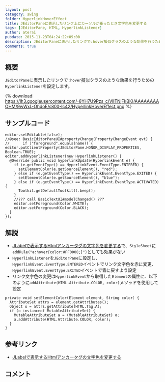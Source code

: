 ```yaml
---
layout: post
category: swing
folder: HyperlinkHoverEffect
title: JEditorPaneに表示したリンク上にカーソルが乗ったとき文字色を変更する
tags: [JEditorPane, HTML, HyperlinkListener]
author: aterai
pubdate: 2015-11-23T04:24:22+09:00
description: JEditorPaneに表示したリンクで:hover擬似クラスのような効果を行うためのHyperlinkListenerを設定します。
comments: true
---
```

## 概要
`JEditorPane`に表示したリンクで`:hover`擬似クラスのような効果を行うための`HyperlinkListener`を設定します。

{% download https://lh3.googleusercontent.com/-8YH7U9Pzs_c/VlITNjFkBKI/AAAAAAAAOHM/9wWxL-OhdoE/s800-Ic42/HyperlinkHoverEffect.png %}

## サンプルコード
<pre class="prettyprint"><code>editor.setEditable(false);
//@see: BasicEditorPaneUI#propertyChange(PropertyChangeEvent evt) {
//      if ("foreground".equals(name)) {
editor.putClientProperty(JEditorPane.HONOR_DISPLAY_PROPERTIES, Boolean.TRUE);
editor.addHyperlinkListener(new HyperlinkListener() {
  @Override public void hyperlinkUpdate(HyperlinkEvent e) {
    if (e.getEventType() == HyperlinkEvent.EventType.ENTERED) {
      setElementColor(e.getSourceElement(), "red");
    } else if (e.getEventType() == HyperlinkEvent.EventType.EXITED) {
      setElementColor(e.getSourceElement(), "blue");
    } else if (e.getEventType() == HyperlinkEvent.EventType.ACTIVATED) {
      Toolkit.getDefaultToolkit().beep();
    }
    //??? call BasicTextUI#modelChanged() ???
    editor.setForeground(Color.WHITE);
    editor.setForeground(Color.BLACK);
  }
});
</code></pre>

## 解説
- [JLabelで表示するHtmlアンカータグの文字色を変更する](http://ateraimemo.com/Swing/AnchorTextColor.html)で、`StyleSheet`に`addRule("a:hover{color:#FF0000;}")`としても効果がない
- `HyperlinkListener`を`JEditorPane`に設定し、`HyperlinkEvent.EventType.ENTERED`イベントでリンク文字色を赤に変更、`HyperlinkEvent.EventType.EXITED`イベントで青に戻すよう設定
- リンク文字色の変更は`HyperlinkEvent`から取得した`Element`の属性に、以下のように`addAttribute(HTML.Attribute.COLOR, color)`メソッドを使用して設定

<!-- dummy comment line for breaking list -->

<pre class="prettyprint"><code>private void setElementColor(Element element, String color) {
  AttributeSet attrs = element.getAttributes();
  Object o = attrs.getAttribute(HTML.Tag.A);
  if (o instanceof MutableAttributeSet) {
    MutableAttributeSet a = (MutableAttributeSet) o;
    a.addAttribute(HTML.Attribute.COLOR, color);
  }
}
</code></pre>

## 参考リンク
- [JLabelで表示するHtmlアンカータグの文字色を変更する](http://ateraimemo.com/Swing/AnchorTextColor.html)

<!-- dummy comment line for breaking list -->

## コメント
